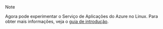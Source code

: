> [!NOTE]
> Agora pode experimentar o Serviço de Aplicações do Azure no Linux. Para obter mais informações, veja o [guia de introdução](../articles/app-service/app-service-linux-readme.md).
> 
> 

